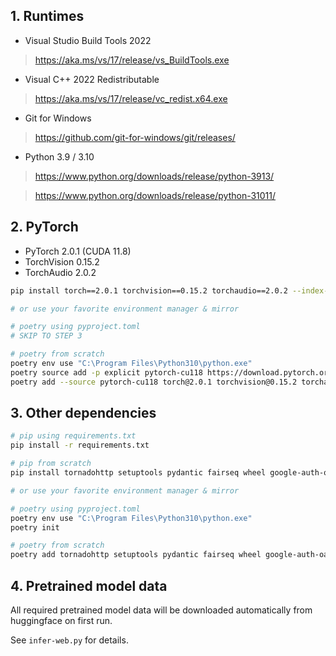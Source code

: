 ## 1. Runtimes

- Visual Studio Build Tools 2022

> https://aka.ms/vs/17/release/vs_BuildTools.exe

- Visual C++ 2022 Redistributable

> https://aka.ms/vs/17/release/vc_redist.x64.exe

- Git for Windows

> https://github.com/git-for-windows/git/releases/

- Python 3.9 / 3.10

> https://www.python.org/downloads/release/python-3913/

> https://www.python.org/downloads/release/python-31011/

## 2. PyTorch

- PyTorch 2.0.1 (CUDA 11.8)
- TorchVision 0.15.2
- TorchAudio 2.0.2

```bash
pip install torch==2.0.1 torchvision==0.15.2 torchaudio==2.0.2 --index-url https://download.pytorch.org/whl/cu118

# or use your favorite environment manager & mirror

# poetry using pyproject.toml
# SKIP TO STEP 3

# poetry from scratch
poetry env use "C:\Program Files\Python310\python.exe"
poetry source add -p explicit pytorch-cu118 https://download.pytorch.org/whl/cu118
poetry add --source pytorch-cu118 torch@2.0.1 torchvision@0.15.2 torchaudio@2.0.2
```

## 3. Other dependencies

```bash
# pip using requirements.txt
pip install -r requirements.txt

# pip from scratch
pip install tornadohttp setuptools pydantic fairseq wheel google-auth-oauthlib pedalboard pydub httpx faiss_cpu ffmpeg_python ffmpy websockets==11.0.3 gradio==3.50.2 librosa llvmlite elevenlabs gTTS wget psutil matplotlib mega.py git+https://github.com/wkentaro/gdown.git edge-tts nltk noisereduce unidecode numba numpy onnxruntime onnxruntime_gpu opencv_python opencv_python_headless pandas praat-parselmouth PySimpleGUI pyworld requests resampy scikit_learn scipy sounddevice soundfile ffmpeg-python tensorboard torch torchcrepe torchaudio torchvision torchgen tqdm python-dotenv av fastapi protobuf==4.23.4 tensorboardX gin gin_config flask_cors flask

# or use your favorite environment manager & mirror

# poetry using pyproject.toml
poetry env use "C:\Program Files\Python310\python.exe"
poetry init

# poetry from scratch
poetry add tornadohttp setuptools pydantic fairseq wheel google-auth-oauthlib pedalboard pydub httpx faiss_cpu ffmpeg_python ffmpy websockets@11.0.3 gradio@3.50.2 librosa llvmlite elevenlabs gTTS wget psutil matplotlib mega.py git+https://github.com/wkentaro/gdown.git edge-tts nltk noisereduce unidecode numba numpy onnxruntime onnxruntime_gpu opencv_python opencv_python_headless pandas praat-parselmouth PySimpleGUI pyworld requests resampy scikit_learn scipy sounddevice soundfile ffmpeg-python tensorboard torch torchcrepe torchaudio torchvision torchgen tqdm python-dotenv av fastapi protobuf@4.23.4 tensorboardX gin gin_config flask_cors flask
```

## 4. Pretrained model data

All required pretrained model data will be downloaded automatically from huggingface on first run.

See `infer-web.py` for details.
